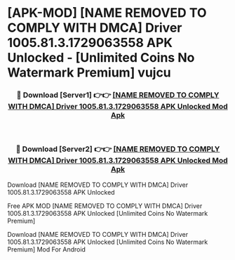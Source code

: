 # [APK-MOD] [NAME REMOVED TO COMPLY WITH DMCA] Driver 1005.81.3.1729063558 APK Unlocked - [Unlimited Coins No Watermark Premium] vujcu



<div align="center">
<h3>🔴 Download [Server1] 👉👉 <a href="https://momento.my/?title=[NAME_REMOVED_TO_COMPLY_WITH_DMCA]_Driver_1005.81.3.1729063558_APK_Unlocked">[NAME REMOVED TO COMPLY WITH DMCA] Driver 1005.81.3.1729063558 APK Unlocked Mod Apk</a></h3><br>

<h3>🔴 Download [Server2] 👉👉 <a href="https://momento.my/?title=[NAME_REMOVED_TO_COMPLY_WITH_DMCA]_Driver_1005.81.3.1729063558_APK_Unlocked">[NAME REMOVED TO COMPLY WITH DMCA] Driver 1005.81.3.1729063558 APK Unlocked Mod Apk</a></h3>
</div>



Download [NAME REMOVED TO COMPLY WITH DMCA] Driver 1005.81.3.1729063558 APK Unlocked 

Free APK MOD [NAME REMOVED TO COMPLY WITH DMCA] Driver 1005.81.3.1729063558 APK Unlocked [Unlimited Coins No Watermark Premium]

Download [NAME REMOVED TO COMPLY WITH DMCA] Driver 1005.81.3.1729063558 APK Unlocked [Unlimited Coins No Watermark Premium] Mod For Android
